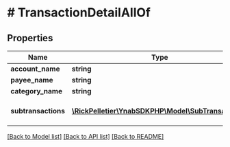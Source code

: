 # # TransactionDetailAllOf

## Properties

Name | Type | Description | Notes
------------ | ------------- | ------------- | -------------
**account_name** | **string** |  |
**payee_name** | **string** |  | [optional]
**category_name** | **string** |  | [optional]
**subtransactions** | [**\RickPelletier\YnabSDKPHP\Model\SubTransaction[]**](SubTransaction.md) | If a split transaction, the subtransactions. |

[[Back to Model list]](../../README.md#models) [[Back to API list]](../../README.md#endpoints) [[Back to README]](../../README.md)
